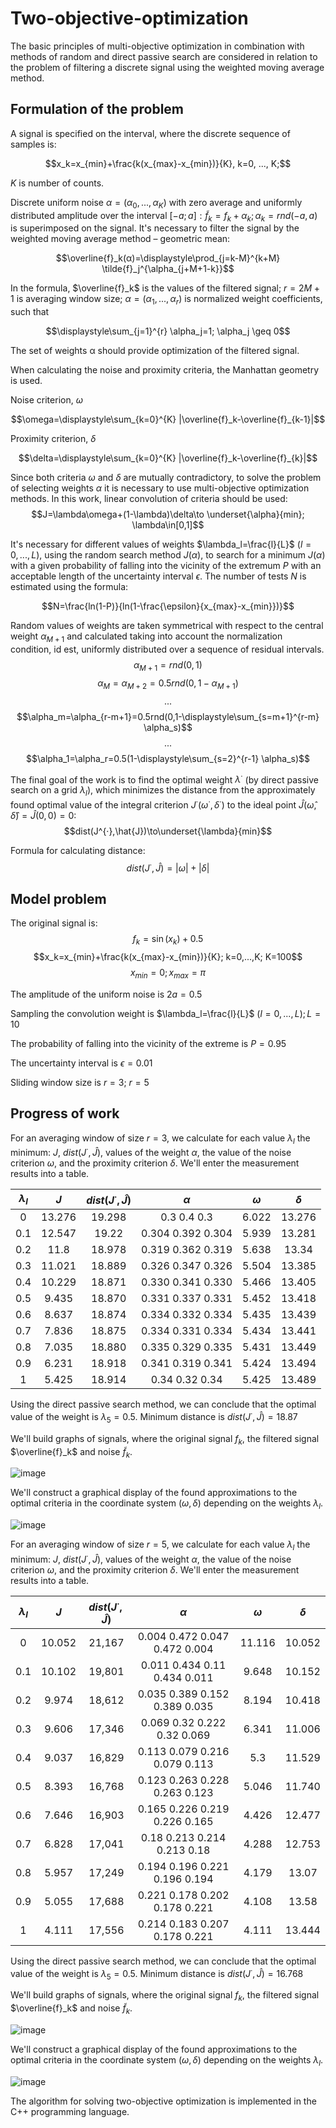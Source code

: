# Two-objective-optimization

The basic principles of multi-objective optimization in combination with methods of random and direct passive search are considered in relation to the problem of filtering a discrete signal using the weighted moving average method.

## Formulation of the problem

A signal is specified on the interval, where the discrete sequence of samples is: 
```math
x_k=x_{min}+\frac{k(x_{max}-x_{min})}{K},
k=0, ..., K;
```
$K$ is number of counts.

Discrete uniform noise $\alpha = (\alpha_0,...,\alpha_K)$ with zero average and uniformly distributed amplitude over the interval $[-a;a]: \tilde{f}_k=f_k+\alpha_k; \alpha_k=rnd(-a,a)$ is superimposed on the signal. It's necessary to filter the signal by the weighted moving average method – geometric mean:
```math
\overline{f}_k(α)=\displaystyle\prod_{j=k-M}^{k+M} \tilde{f}_j^{\alpha_{j+M+1-k}}
```

In the formula, $\overline{f}_k$ is the values of the filtered signal; $r=2M+1$ is averaging window size; $\alpha=(\alpha_1,...,\alpha_r)$ is normalized weight coefficients, such that
```math
\displaystyle\sum_{j=1}^{r} \alpha_j=1; \alpha_j \geq 0
```

The set of weights α should provide optimization of the filtered signal.

When calculating the noise and proximity criteria, the Manhattan geometry is used.

Noise criterion, $\omega$
```math
\omega=\displaystyle\sum_{k=0}^{K} |\overline{f}_k-\overline{f}_{k-1}|
```

Proximity criterion, $\delta$
```math
\delta=\displaystyle\sum_{k=0}^{K} |\overline{f}_k-\overline{f}_{k}|
```

Since both criteria $\omega$ and $\delta$ are mutually contradictory, to solve the problem of selecting weights $\alpha$ it is necessary to use multi-objective optimization methods. In this work, linear convolution of criteria should be used:
$$J=\lambda\omega+(1-\lambda)\delta\to \underset{\alpha}{min}; \lambda\in[0,1]$$

It's necessary for different values of weights $\lambda_l=\frac{l}{L}$ $(l=0,...,L)$, using the random search method $J(\alpha)$, to search for a minimum $J(\alpha)$ with a given probability of falling into the vicinity of the extremum $P$ with an acceptable length of the uncertainty interval $\epsilon$. The number of tests $N$ is estimated using the formula:

```math
N=\frac{ln(1-P)}{ln(1-\frac{\epsilon}{x_{max}-x_{min}})}
```
Random values of weights are taken symmetrical with respect to the central weight $\alpha_{M+1}$ and calculated taking into account the normalization condition, id est, uniformly distributed over a sequence of residual intervals.
$$\alpha_{M+1}=rnd(0,1)$$
$$\alpha_{M}=\alpha_{M+2}=0.5rnd(0,1-\alpha_{M+1})$$
$$...$$
$$\alpha_m=\alpha_{r-m+1}=0.5rnd(0,1-\displaystyle\sum_{s=m+1}^{r-m} \alpha_s)$$
$$...$$
$$\alpha_1=\alpha_r=0.5(1-\displaystyle\sum_{s=2}^{r-1} \alpha_s)$$

The final goal of the work is to find the optimal weight $\lambda^{·}$ (by direct passive search on a grid $\lambda_l$), which minimizes the distance from the approximately found optimal value of the integral criterion $J^{·}(\omega^{·},\delta^{·})$ to the ideal point $\hat{J}(\hat{\omega},\hat{\delta})=\hat{J}(0,0)=0$:
$$dist(J^{·},\hat{J})\to\underset{\lambda}{min}$$

Formula for calculating distance:
$$dist(J^{·},\hat{J})=|\omega|+|\delta|$$

## Model problem

The original signal is:
$$f_k=\sin(x_k)+0.5$$
$$x_k=x_{min}+\frac{k(x_{max}-x_{min})}{K}; k=0,...,K; K=100$$
$$x_{min}=0; x_{max}=\pi$$

The amplitude of the uniform noise is $2a=0.5$

Sampling the convolution weight is $\lambda_l=\frac{l}{L}$ $(l=0,...,L);L=10$

The probability of falling into the vicinity of the extreme is $P=0.95$

The uncertainty interval is $\epsilon=0.01$

Sliding window size is $r=3$; $r=5$

## Progress of work

For an averaging window of size $r=3$, we calculate for each value $\lambda_l$ the minimum: $J$, $dist(J^{·},\hat{J})$, values of the weight $\alpha$, the value of the noise criterion $\omega$, and the proximity criterion $\delta$. We'll enter the measurement results into a table.

| $\lambda_l$ | $J$   | $dist(J^{·},\hat{J})$ | $\alpha$ | $\omega$ | $\delta$ |
| :---:       |:---:  |         :---:         |  :---:   | :---:    | :---:    |
| 0           |13.276 |         19.298        | 0.3 0.4 0.3 |6.022  | 13.276   |
| 0.1         |12.547 |         19.22         | 0.304 0.392 0.304 |5.939  | 13.281|
|0.2	        |11.8	  |         18.978        |	0.319 0.362 0.319	|5.638	|13.34|
|0.3	        |11.021	|18.889|	0.326 0.347 0.326	|5.504	|13.385|
|0.4	        |10.229	|18.871|	0.330 0.341 0.330	|5.466|	13.405|
|0.5	        |9.435	|18.870	|0.331 0.337 0.331|	5.452|	13.418|
|0.6	        |8.637	|18.874	|0.334 0.332 0.334|	5.435|	13.439|
|0.7	        |7.836	|18.875	|0.334 0.331 0.334|	5.434|	13.441|
|0.8	        |7.035	|18.880	|0.335 0.329 0.335|	5.431|	13.449|
|0.9	        |6.231	|18.918	|0.341 0.319 0.341|	5.424|	13.494|
|1	          |5.425	|18.914	|0.34 0.32 0.34	|5.425|	13.489|

Using the direct passive search method, we can conclude that the optimal value of the weight is $\lambda_5=0.5$. Minimum distance is $dist(J^{·},\hat{J})=18.87$

We'll build graphs of signals, where the original signal $f_k$, the filtered signal $\overline{f}_k$ and noise $\tilde{f}_k$.

![image](https://github.com/IsmElnur/Two-criteria-optimization/assets/37519575/e0fb0fe0-511b-4dc1-9acd-a51918943349)

We'll construct a graphical display of the found approximations to the optimal criteria in the coordinate system $(\omega,\delta)$ depending on the weights $\lambda_l$.

![image](https://github.com/IsmElnur/Two-criteria-optimization/assets/37519575/5fddf818-c01b-4918-af60-7d062623f7bc)

For an averaging window of size $r=5$, we calculate for each value $\lambda_l$ the minimum: $J$, $dist(J^{·},\hat{J})$, values of the weight $\alpha$, the value of the noise criterion $\omega$, and the proximity criterion $\delta$. We'll enter the measurement results into a table.

| $\lambda_l$ | $J$   | $dist(J^{·},\hat{J})$ | $\alpha$ | $\omega$ | $\delta$ |
| :---:       |:---:  |         :---:         |  :---:   | :---:    | :---:    |
|0|	10.052|	21,167|	0.004 0.472 0.047 0.472 0.004|	11.116	|10.052|
|0.1|	10.102|	19,801|	0.011 0.434 0.11 0.434 0.011	|9.648	|10.152|
|0.2|	9.974	|18,612	|0.035 0.389 0.152 0.389 0.035	|8.194	|10.418|
|0.3|	9.606	|17,346	|0.069 0.32 0.222 0.32 0.069	|6.341	|11.006|
|0.4|	9.037	|16,829	|0.113 0.079 0.216 0.079 0.113|	5.3	|11.529|
|0.5|	8.393	|16,768	|0.123 0.263 0.228 0.263 0.123|	5.046|	11.740|
|0.6|	7.646	|16,903	|0.165 0.226 0.219 0.226 0.165|	4.426|	12.477|
|0.7|	6.828	|17,041	|0.18 0.213 0.214 0.213 0.18	|4.288	|12.753|
|0.8|	5.957	|17,249	|0.194 0.196 0.221 0.196 0.194|	4.179	|13.07|
|0.9|	5.055	|17,688	|0.221 0.178 0.202 0.178 0.221|	4.108	|13.58|
|1|	4.111	|17,556	|0.214 0.183 0.207 0.178 0.221|	4.111	|13.444|

Using the direct passive search method, we can conclude that the optimal value of the weight is $\lambda_5=0.5$. Minimum distance is $dist(J^{·},\hat{J})=16.768$

We'll build graphs of signals, where the original signal $f_k$, the filtered signal $\overline{f}_k$ and noise $\tilde{f}_k$.

![image](https://github.com/IsmElnur/Two-criteria-optimization/assets/37519575/6fe69e81-cc81-4238-8c13-173468c3e605)

We'll construct a graphical display of the found approximations to the optimal criteria in the coordinate system $(\omega,\delta)$ depending on the weights $\lambda_l$.

![image](https://github.com/IsmElnur/Two-criteria-optimization/assets/37519575/be1f68ae-81c5-4e38-939e-7f92db362602)

The algorithm for solving two-objective optimization is implemented in the C++ programming language.
